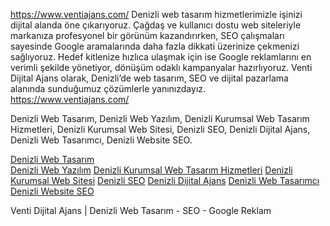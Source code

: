 
https://www.ventiajans.com/  Denizli web tasarım hizmetlerimizle işinizi dijital alanda öne çıkarıyoruz.  Çağdaş ve kullanıcı dostu web siteleriyle markanıza profesyonel bir görünüm kazandırırken, SEO çalışmaları sayesinde Google aramalarında daha fazla dikkati üzerinize çekmenizi sağlıyoruz.  Hedef kitlenize hızlıca ulaşmak için ise Google reklamlarını en verimli şekilde yönetiyor, dönüşüm odaklı kampanyalar hazırlıyoruz. Venti Dijital Ajans olarak, Denizli’de web tasarım, SEO ve dijital pazarlama alanında sunduğumuz çözümlerle yanınızdayız. https://www.ventiajans.com/ 

Denizli Web Tasarım, Denizli Web Yazılım, Denizli Kurumsal Web Tasarım Hizmetleri, Denizli Kurumsal Web Sitesi, Denizli SEO, Denizli Dijital Ajans, Denizli Web Tasarımcı, Denizli Website SEO.

<a href="https://www.ventiajans.com/">Denizli Web Tasarım</a> <br>
<a href="https://www.ventiajans.com/">Denizli Web Yazılım</a>
<a href="https://www.ventiajans.com/">Denizli Kurumsal Web Tasarım Hizmetleri</a>
 <a href="https://www.ventiajans.com/">Denizli Kurumsal Web Sitesi</a>
 <a href="https://www.ventiajans.com/">Denizli SEO</a>
 <a href="https://www.ventiajans.com/">Denizli Dijital Ajans</a>
 <a href="https://www.ventiajans.com/">Denizli Web Tasarımcı</a>
 <a href="https://www.ventiajans.com/">Denizli Website SEO</a>

Venti Dijital Ajans | Denizli Web Tasarım - SEO - Google Reklam</a>
